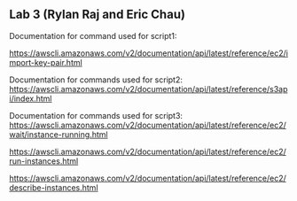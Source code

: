 ## Lab 3 (Rylan Raj and Eric Chau)

Documentation for command used for script1:

https://awscli.amazonaws.com/v2/documentation/api/latest/reference/ec2/import-key-pair.html


Documentation for commands used for script2:
https://awscli.amazonaws.com/v2/documentation/api/latest/reference/s3api/index.html

Documentation for commands used for script3:
https://awscli.amazonaws.com/v2/documentation/api/latest/reference/ec2/wait/instance-running.html

https://awscli.amazonaws.com/v2/documentation/api/latest/reference/ec2/run-instances.html

https://awscli.amazonaws.com/v2/documentation/api/latest/reference/ec2/describe-instances.html
